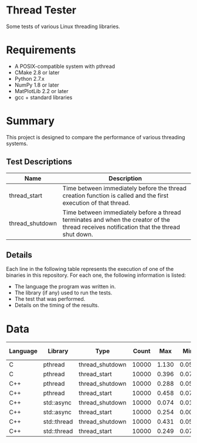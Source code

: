 # Thread Tester
Some tests of various Linux threading libraries.

# Requirements
* A POSIX-compatible system with pthread
* CMake 2.8 or later
* Python 2.7.x
* NumPy 1.8 or later
* MatPlotLib 2.2 or later
* gcc + standard libraries

# Summary
This project is designed to compare the performance of various threading systems.

## Test Descriptions
|Name|Description|
|----|-----------|
|thread_start|Time between immediately before the thread creation function is called and the first execution of that thread.|
|thread_shutdown|Time between immediately before a thread terminates and when the creator of the thread receives notification that the thread shut down.|

## Details
Each line in the following table represents the execution of one of the binaries in this repository.
For each one, the following information is listed:
* The language the program was written in.
* The library (if any) used to run the tests.
* The test that was performed.
* Details on the timing of the results.

# Data
|Language|Library|Type|Count|Max|Min|Average|Std Dev|Graph|
|--------|-------|----|-----|---|---|-------|-------|-----|
|C|pthread|thread_shutdown|10000|1.130|0.053|0.084|0.015|[Graph](img/C__pthread__thread_shutdown.png)|
|C|pthread|thread_start|10000|0.396|0.073|0.089|0.010|[Graph](img/C__pthread__thread_start.png)|
|C++|pthread|thread_shutdown|10000|0.288|0.051|0.083|0.011|[Graph](img/CPP__pthread__thread_shutdown.png)|
|C++|pthread|thread_start|10000|0.458|0.074|0.090|0.011|[Graph](img/CPP__pthread__thread_start.png)|
|C++|std::async|thread_shutdown|10000|0.074|0.012|0.021|0.005|[Graph](img/CPP__stdasync__thread_shutdown.png)|
|C++|std::async|thread_start|10000|0.254|0.009|0.009|0.004|[Graph](img/CPP__stdasync__thread_start.png)|
|C++|std::thread|thread_shutdown|10000|0.431|0.057|0.087|0.011|[Graph](img/CPP__stdthread__thread_shutdown.png)|
|C++|std::thread|thread_start|10000|0.249|0.078|0.092|0.010|[Graph](img/CPP__stdthread__thread_start.png)|
